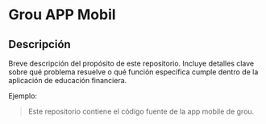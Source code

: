 # Grou APP Mobil

## Descripción

Breve descripción del propósito de este repositorio. Incluye detalles clave sobre qué problema resuelve o qué función específica cumple dentro de la aplicación de educación financiera.

Ejemplo:

> Este repositorio contiene el código fuente de la app mobile de grou.
